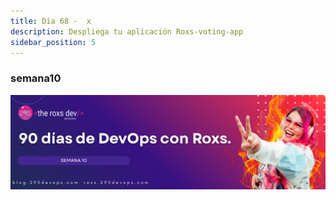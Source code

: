```yaml
---
title: Día 68 -  x
description: Despliega tu aplicación Roxs-voting-app
sidebar_position: 5
---
```


### semana10
![](../../static/images/banner/10.png)